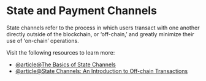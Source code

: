# State and Payment Channels

State channels refer to the process in which users transact with one another directly outside of the blockchain, or ‘off-chain,’ and greatly minimize their use of ‘on-chain’ operations.

Visit the following resources to learn more:

- [@article@The Basics of State Channels](https://education.district0x.io/general-topics/understanding-ethereum/basics-state-channels/)
- [@article@State Channels: An Introduction to Off-chain Transactions](https://www.talentica.com/blogs/state-channels-an-introduction-to-off-chain-transactions/)